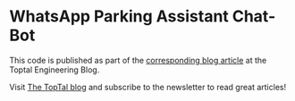 # WhatsApp Parking Assistant Chat-Bot

This code is published as part of the [corresponding blog article](https://www.toptal.com/chatbot/create-a-whatsapp-chatbot#explore-only-top-flight-freelancers-now) at the Toptal Engineering Blog.

Visit [The TopTal blog](https://www.toptal.com/blog#explore-only-top-flight-freelancers-now) and subscribe to the newsletter to read great articles!
